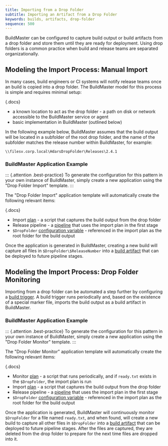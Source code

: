 ```yaml
---
title: Importing from a Drop Folder
subtitle: Importing an Artifact from a Drop Folder
keywords: builds, artifacts, drop-folder
sequence: 500
---
```


BuildMaster can be configured to capture build output or build artifacts from a drop folder and store them until they are ready for deployment. Using drop folders is a common practice when build and release teams are separated organizationally.

## Modeling the Import Process: Manual Import

In many cases, build engineers or CI systems will notify release teams once an build is copied into a drop folder. The BuildMaster model for this process is simple and requires minimal setup:

{.docs}
 - a known location to act as the drop folder - a path on disk or network accessible to the BuildMaster service or agent
 - basic implementation in BuildMaster (outlined below)

In the following example below, BuildMaster assumes that the build output will be located in a subfolder of the root drop folder, and the name of the subfolder matches the release number within BuildMaster, for example: 

```
\\filesv.corp.local\HdarsDropFolder\Releases\2.4.1
```

### BuildMaster Application Example

::: {.attention .best-practice}
To generate the configuration for this pattern in your own instance of BuildMaster, simply create a new application using the "Drop Folder Import" template.
:::

The "Drop Folder Import" application template will automatically create the following relevant items:

{.docs}
 - Import [plan](/docs/buildmaster/deployments/plans) - a script that captures the build output from the drop folder
 - Release pipeline - a [pipeline](/docs/buildmaster/verification/pipelines) that uses the import plan in the first stage
 - `$DropFolder` [configuration variable](/docs/buildmaster/administration/configuration-variables) - referenced in the import plan as the root folder for the build output

Once the application is generated in BuildMaster, creating a new build will capture all files in `$DropFolder\$ReleaseNumber` into a [build artifact](/docs/buildmaster/builds/packaging/artifacts) that can be deployed to future pipeline stages.

## Modeling the Import Process: Drop Folder Monitoring

Importing from a drop folder can be automated a step further by configuring a [build trigger](/docs/buildmaster/builds/continuous-integration/build-triggers-and-monitors). A build trigger runs periodically and, based on the existence of a special marker file, imports the build output as a build artifact in BuildMaster.

### BuildMaster Application Example

::: {.attention .best-practice}
To generate the configuration for this pattern in your own instance of BuildMaster, simply create a new application using the "Drop Folder Monitor" template.
:::

The "Drop Folder Monitor" application template will automatically create the following relevant items:

{.docs}
 - Monitor [plan](/docs/buildmaster/deployments/plans) - a script that runs periodically, and if `ready.txt` exists in the `$DropFolder`, the import plan is run
 - Import [plan](/docs/buildmaster/deployments/plans) - a script that captures the build output from the drop folder
 - Release pipeline - a [pipeline](/docs/buildmaster/verification/pipelines) that uses the import plan in the first stage
 - `$DropFolder` [configuration variable](/docs/buildmaster/administration/configuration-variables) - referenced in the import plan as the root folder for the build output

Once the application is generated, BuildMaster will continuously monitor `$DropFolder` for a file named `ready.txt`, and when found, will create a new build to capture all other files in `$DropFolder` into a [build artifact](/docs/buildmaster/builds/packaging/artifacts) that can be deployed to future pipeline stages. After the files are captured, they are deleted from the drop folder to prepare for the next time files are dropped into it.